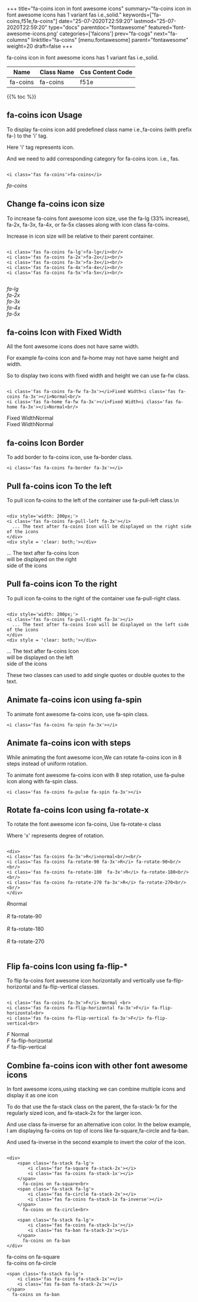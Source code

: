 +++
title="fa-coins icon in font awesome icons"
summary="fa-coins icon in font awesome icons has 1 variant fas i.e.,solid."
keywords=["fa-coins,f51e,fa-coins"]
date="25-07-2020T22:59:20"
lastmod="25-07-2020T22:59:20"
type="docs"
parentdoc="fontawesome"
featured='font-awesome-icons.png'
categories=['faicons']
prev="fa-cogs"
next="fa-columns"
linktitle="fa-coins"
[menu.fontawesome]
parent="fontawesome"
weight=20
draft=false
+++


fa-coins icon in font awesome icons has 1 variant fas i.e.,solid.

<div class='table-responsive'><table class='table'><thead><tr><th>Name</th><th>Class Name</th><th>Css Content Code</th></tr></thead><tbody><tr><td>fa-coins</td><td>fa-coins</td><td>f51e</td></tr></tbody></table></div>


{{% toc %}}


## fa-coins icon Usage

To display fa-coins icon add predefined class name i.e.,fa-coins (with prefix fa-) to the 'i' tag.

Here 'i' tag represents icon.

And we need to add corresponding category for fa-coins icon. i.e., fas.


```

<i class='fas fa-coins'>fa-coins</i>
```

<i class='fas fa-coins'>fa-coins</i>




## Change fa-coins icon size
To increase fa-coins font awesome icon size, use the fa-lg (33% increase), fa-2x, fa-3x, fa-4x, or fa-5x classes along with icon class fa-coins.

Increase in icon size will be relative to their parent container. 

```

<i class='fas fa-coins fa-lg'>fa-lg</i><br/>
<i class='fas fa-coins fa-2x'>fa-2x</i><br/>
<i class='fas fa-coins fa-3x'>fa-3x</i><br/>
<i class='fas fa-coins fa-4x'>fa-4x</i><br/>
<i class='fas fa-coins fa-5x'>fa-5x</i><br/>
            
```

<i class='fas fa-coins fa-lg'>fa-lg</i><br/>
<i class='fas fa-coins fa-2x'>fa-2x</i><br/>
<i class='fas fa-coins fa-3x'>fa-3x</i><br/>
<i class='fas fa-coins fa-4x'>fa-4x</i><br/>
<i class='fas fa-coins fa-5x'>fa-5x</i><br/>
            



## fa-coins Icon with Fixed Width 

All the font awesome icons does not have same width.

For example fa-coins icon and fa-home may not have same height and width.

So to display two icons with fixed width and height we can use fa-fw class.


```

<i class='fas fa-coins fa-fw fa-3x'></i>Fixed Width<i class='fas fa-coins fa-3x'></i>Normal<br/>
<i class='fas fa-home fa-fw fa-3x'></i>Fixed Width<i class='fas fa-home fa-3x'></i>Normal<br/>
```

<i class='fas fa-coins fa-fw fa-3x'></i>Fixed Width<i class='fas fa-coins fa-3x'></i>Normal<br/>
<i class='fas fa-home fa-fw fa-3x'></i>Fixed Width<i class='fas fa-home fa-3x'></i>Normal<br/>



## fa-coins Icon Border 

To add border to fa-coins icon, use fa-border class.


```
<i class='fas fa-coins fa-border fa-3x'></i>

```
<i class='fas fa-coins fa-border fa-3x'></i>





## Pull fa-coins icon To the left

To pull icon fa-coins to the left of the container use fa-pull-left class.\n

```

<div style='width: 200px;'>
<i class='fas fa-coins fa-pull-left fa-3x'></i>
  ... The text after fa-coins Icon will be displayed on the right side of the icons
</div>
<div style = 'clear: both;'></div>
```

<div style='width: 200px;'>
<i class='fas fa-coins fa-pull-left fa-3x'></i>
  ... The text after fa-coins Icon will be displayed on the right side of the icons
</div>
<div style = 'clear: both;'></div>




## Pull fa-coins icon To the right
To pull icon fa-coins to the right of the container use fa-pull-right class.

```

<div style='width: 200px;'>
<i class='fas fa-coins fa-pull-right fa-3x'></i>
  ... The text after fa-coins Icon will be displayed on the left side of the icons
</div>
<div style = 'clear: both;'></div>
```

<div style='width: 200px;'>
<i class='fas fa-coins fa-pull-right fa-3x'></i>
  ... The text after fa-coins Icon will be displayed on the left side of the icons
</div>
<div style = 'clear: both;'></div>

These two classes can used to add single quotes or double quotes to the text.


## Animate fa-coins icon using fa-spin
To animate font awesome fa-coins icon, use fa-spin class.

```
<i class='fas fa-coins fa-spin fa-3x'></i>
```
<i class='fas fa-coins fa-spin fa-3x'></i>




## Animate fa-coins icon with steps
While animating the font awesome icon,We can rotate fa-coins icon in 8 steps instead of uniform rotation.

To animate font awesome fa-coins icon with 8 step rotation, use fa-pulse icon along with fa-spin class.


```
<i class='fas fa-coins fa-pulse fa-spin fa-3x'></i>

```
<i class='fas fa-coins fa-pulse fa-spin fa-3x'></i>





## Rotate fa-coins Icon using fa-rotate-x
To rotate the font awesome icon fa-coins, Use fa-rotate-x class

Where 'x' represents degree of rotation.


```

<div>
<i class='fas fa-coins fa-3x'>R</i>normal<br/><br/>
<i class='fas fa-coins fa-rotate-90 fa-3x'>R</i> fa-rotate-90<br/><br/> 
<i class='fas fa-coins fa-rotate-180  fa-3x'>R</i> fa-rotate-180<br/><br/> 
<i class='fas fa-coins fa-rotate-270 fa-3x'>R</i> fa-rotate-270<br/><br/>
</div>
```

<div>
<i class='fas fa-coins fa-3x'>R</i>normal<br/><br/>
<i class='fas fa-coins fa-rotate-90 fa-3x'>R</i> fa-rotate-90<br/><br/> 
<i class='fas fa-coins fa-rotate-180  fa-3x'>R</i> fa-rotate-180<br/><br/> 
<i class='fas fa-coins fa-rotate-270 fa-3x'>R</i> fa-rotate-270<br/><br/>
</div>




## Flip fa-coins Icon using fa-flip-*
To flip fa-coins font awesome icon horizontally and vertically use fa-flip-horizontal and fa-flip-vertical classes. 

```

<i class='fas fa-coins fa-3x'>F</i> Normal <br>
<i class='fas fa-coins fa-flip-horizontal fa-3x'>F</i> fa-flip-horizontal<br>
<i class='fas fa-coins fa-flip-vertical fa-3x'>F</i> fa-flip-vertical<br>
```

<i class='fas fa-coins fa-3x'>F</i> Normal <br>
<i class='fas fa-coins fa-flip-horizontal fa-3x'>F</i> fa-flip-horizontal<br>
<i class='fas fa-coins fa-flip-vertical fa-3x'>F</i> fa-flip-vertical<br>




## Combine fa-coins icon with other font awesome icons
In font awesome icons,using stacking we can combine multiple icons and display it as one icon 

To do that use the fa-stack class on the parent, the fa-stack-1x for the regularly sized icon, and fa-stack-2x for the larger icon.

And use class fa-inverse for an alternative icon color. 
In the below example, I am displaying fa-coins on top of icons like fa-square,fa-circle and fa-ban.

And used fa-inverse in the second example to invert the color of the icon.

```

<div>
    <span class='fa-stack fa-lg'>
        <i class='far fa-square fa-stack-2x'></i>
        <i class='fas fa-coins fa-stack-1x'></i>
    </span>
      fa-coins on fa-square<br>
    <span class='fa-stack fa-lg'>
        <i class='fas fa-circle fa-stack-2x'></i>
        <i class='fas fa-coins fa-stack-1x fa-inverse'></i>
    </span>
      fa-coins on fa-circle<br>

    <span class='fa-stack fa-lg'>
        <i class='fas fa-coins fa-stack-1x'></i>
        <i class='fas fa-ban fa-stack-2x'></i>
    </span>
      fa-coins on fa-ban
</div>
```

<div>
    <span class='fa-stack fa-lg'>
        <i class='far fa-square fa-stack-2x'></i>
        <i class='fas fa-coins fa-stack-1x'></i>
    </span>
      fa-coins on fa-square<br>
    <span class='fa-stack fa-lg'>
        <i class='fas fa-circle fa-stack-2x'></i>
        <i class='fas fa-coins fa-stack-1x fa-inverse'></i>
    </span>
      fa-coins on fa-circle<br>

    <span class='fa-stack fa-lg'>
        <i class='fas fa-coins fa-stack-1x'></i>
        <i class='fas fa-ban fa-stack-2x'></i>
    </span>
      fa-coins on fa-ban
</div>






